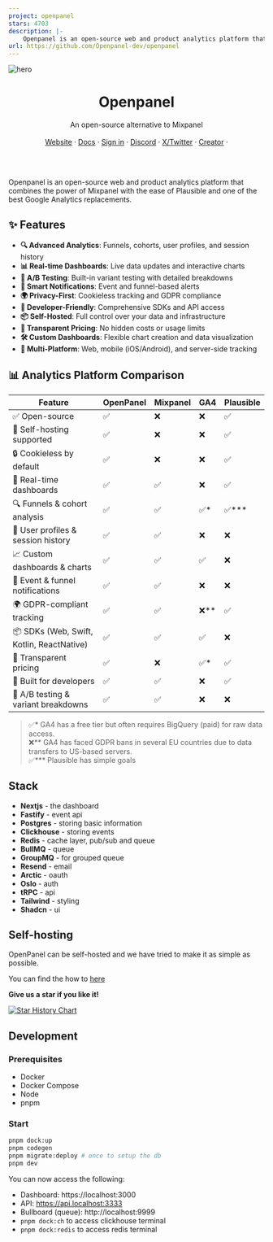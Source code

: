 ```yaml
---
project: openpanel
stars: 4703
description: |-
    Openpanel is an open-source web and product analytics platform that combines the power of Mixpanel with the ease of Plausible and one of the best Google Analytics replacements.
url: https://github.com/Openpanel-dev/openpanel
---
```


![hero](apps/public/public/ogimage.jpg)

<p align="center">
	<h1 align="center"><b>Openpanel</b></h1>
<p align="center">
    An open-source alternative to Mixpanel
    <br />
    <br />
    <a href="https://openpanel.dev">Website</a>
    ·
    <a href="https://openpanel.dev/docs">Docs</a>
    ·
    <a href="https://dashboard.openpanel.dev">Sign in</a>
    ·
    <a href="https://go.openpanel.dev/discord">Discord</a>
    ·
    <a href="https://twitter.com/OpenPanelDev">X/Twitter</a>
    ·
    <a href="https://twitter.com/CarlLindesvard">Creator</a>
    ·
  </p>
  <br />
  <br />
</p>
  
Openpanel is an open-source web and product analytics platform that combines the power of Mixpanel with the ease of Plausible and one of the best Google Analytics replacements.

## ✨ Features

- **🔍 Advanced Analytics**: Funnels, cohorts, user profiles, and session history
- **📊 Real-time Dashboards**: Live data updates and interactive charts
- **🎯 A/B Testing**: Built-in variant testing with detailed breakdowns
- **🔔 Smart Notifications**: Event and funnel-based alerts
- **🌍 Privacy-First**: Cookieless tracking and GDPR compliance
- **🚀 Developer-Friendly**: Comprehensive SDKs and API access
- **📦 Self-Hosted**: Full control over your data and infrastructure
- **💸 Transparent Pricing**: No hidden costs or usage limits
- **🛠️ Custom Dashboards**: Flexible chart creation and data visualization
- **📱 Multi-Platform**: Web, mobile (iOS/Android), and server-side tracking

## 📊 Analytics Platform Comparison

| Feature                                | OpenPanel | Mixpanel | GA4       | Plausible |
|----------------------------------------|-----------|----------|-----------|-----------|
| ✅ Open-source                         | ✅         | ❌        | ❌        | ✅         |
| 🧩 Self-hosting supported              | ✅         | ❌        | ❌        | ✅         |
| 🔒 Cookieless by default               | ✅         | ❌        | ❌        | ✅         |
| 🔁 Real-time dashboards                | ✅         | ✅        | ❌        | ✅         |
| 🔍 Funnels & cohort analysis           | ✅         | ✅        | ✅*       | ✅***         |
| 👤 User profiles & session history     | ✅         | ✅        | ❌        | ❌         |
| 📈 Custom dashboards & charts          | ✅         | ✅        | ✅        | ❌         |
| 💬 Event & funnel notifications        | ✅         | ✅        | ❌        | ❌         |
| 🌍 GDPR-compliant tracking             | ✅         | ✅        | ❌**      | ✅         |
| 📦 SDKs (Web, Swift, Kotlin, ReactNative) | ✅      | ✅        | ✅        | ❌         |
| 💸 Transparent pricing                 | ✅         | ❌        | ✅*       | ✅         |
| 🚀 Built for developers                | ✅         | ✅        | ❌        | ✅         |
| 🔧 A/B testing & variant breakdowns    | ✅         | ✅        | ❌        | ❌         |

> ✅* GA4 has a free tier but often requires BigQuery (paid) for raw data access.  
> ❌** GA4 has faced GDPR bans in several EU countries due to data transfers to US-based servers.  
> ✅*** Plausible has simple goals

## Stack

- **Nextjs** - the dashboard
- **Fastify** - event api
- **Postgres** - storing basic information
- **Clickhouse** - storing events
- **Redis** - cache layer, pub/sub and queue
- **BullMQ** - queue
- **GroupMQ** - for grouped queue
- **Resend** - email
- **Arctic** - oauth
- **Oslo** - auth
- **tRPC** - api
- **Tailwind** - styling
- **Shadcn** - ui

## Self-hosting

OpenPanel can be self-hosted and we have tried to make it as simple as possible.

You can find the how to [here](https://openpanel.dev/docs/self-hosting/self-hosting)

**Give us a star if you like it!**

[![Star History Chart](https://api.star-history.com/svg?repos=Openpanel-dev/openpanel&type=Date)](https://star-history.com/#Openpanel-dev/openpanel&Date)

## Development

### Prerequisites

- Docker
- Docker Compose
- Node
- pnpm

### Start

```bash
pnpm dock:up
pnpm codegen
pnpm migrate:deploy # once to setup the db
pnpm dev
```

You can now access the following:

- Dashboard: https://localhost:3000
- API: https://api.localhost:3333
- Bullboard (queue): http://localhost:9999
- `pnpm dock:ch` to access clickhouse terminal
- `pnpm dock:redis` to access redis terminal
